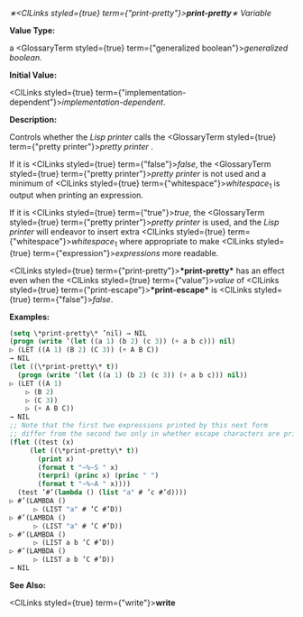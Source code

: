 *∗<ClLinks styled={true} term={"print-pretty"}><b>*print-pretty*</b></ClLinks>∗ Variable* 



**Value Type:** 



a <GlossaryTerm styled={true} term={"generalized boolean"}><i>generalized boolean</i></GlossaryTerm>. 



**Initial Value:** 



<ClLinks styled={true} term={"implementation-dependent"}><i>implementation-dependent</i></ClLinks>. 



**Description:** 



Controls whether the *Lisp printer* calls the <GlossaryTerm styled={true} term={"pretty printer"}><i>pretty printer</i></GlossaryTerm> . 



If it is <ClLinks styled={true} term={"false"}><i>false</i></ClLinks>, the <GlossaryTerm styled={true} term={"pretty printer"}><i>pretty printer</i></GlossaryTerm> is not used and a minimum of <ClLinks styled={true} term={"whitespace"}><i>whitespace</i></ClLinks><sub>1</sub> is output when printing an expression. 



If it is <ClLinks styled={true} term={"true"}><i>true</i></ClLinks>, the <GlossaryTerm styled={true} term={"pretty printer"}><i>pretty printer</i></GlossaryTerm> is used, and the *Lisp printer* will endeavor to insert extra <ClLinks styled={true} term={"whitespace"}><i>whitespace</i></ClLinks><sub>1</sub> where appropriate to make <ClLinks styled={true} term={"expression"}><i>expressions</i></ClLinks> more readable. 



<ClLinks styled={true} term={"print-pretty"}><b>\*print-pretty\*</b></ClLinks> has an effect even when the <ClLinks styled={true} term={"value"}><i>value</i></ClLinks> of <ClLinks styled={true} term={"print-escape"}><b>\*print-escape\*</b></ClLinks> is <ClLinks styled={true} term={"false"}><i>false</i></ClLinks>. 







 



 



**Examples:**
```lisp
(setq \*print-pretty\* ’nil) → NIL 
(progn (write ’(let ((a 1) (b 2) (c 3)) (+ a b c))) nil) 
▷ (LET ((A 1) (B 2) (C 3)) (+ A B C)) 
→ NIL 
(let ((\*print-pretty\* t)) 
  (progn (write ’(let ((a 1) (b 2) (c 3)) (+ a b c))) nil)) 
▷ (LET ((A 1) 
	▷ (B 2) 
	▷ (C 3)) 
    ▷ (+ A B C)) 
→ NIL 
;; Note that the first two expressions printed by this next form 
;; differ from the second two only in whether escape characters are printed. ;; In all four cases, extra whitespace is inserted by the pretty printer. 
(flet ((test (x) 
	 (let ((\*print-pretty\* t)) 
	   (print x) 
	   (format t "~%~S " x) 
	   (terpri) (princ x) (princ " ") 
	   (format t "~%~A " x)))) 
  (test ’#’(lambda () (list "a" # ’c #’d)))) 
▷ #’(LAMBDA () 
      ▷ (LIST "a" # ’C #’D)) 
▷ #’(LAMBDA () 
      ▷ (LIST "a" # ’C #’D)) 
▷ #’(LAMBDA () 
      ▷ (LIST a b ’C #’D)) 
▷ #’(LAMBDA () 
      ▷ (LIST a b ’C #’D)) 
→ NIL 
```
**See Also:** 



<ClLinks styled={true} term={"write"}><b>write</b></ClLinks> 



